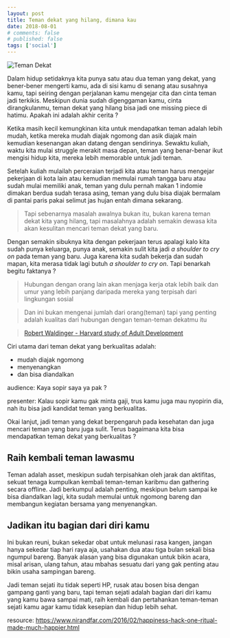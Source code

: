 ```yaml
---
layout: post
title: Teman dekat yang hilang, dimana kau
date: 2018-08-01
# comments: false
# published: false
tags: ['social']
---
```


![Teman Dekat](https://source.unsplash.com/-Ux5mdMJNEA/800x500 "Teman Dekat")

Dalam hidup setidaknya kita punya satu atau dua teman yang dekat, yang bener-bener mengerti kamu, ada di sisi kamu di senang atau susahnya kamu, tapi seiring dengan perjalanan kamu mengejar cita dan cinta teman jadi terkikis. Meskipun dunia sudah digenggaman kamu, cinta dirangkulanmu, teman dekat yang hilang bisa jadi one missing piece di hatimu. Apakah ini adalah akhir cerita ?

Ketika masih kecil kemungkinan kita untuk mendapatkan teman adalah lebih mudah, ketika mereka mudah diajak ngomong dan asik diajak main kemudian kesenangan akan datang dengan sendirinya. <!-- more -->Sewaktu kuliah, waktu kita mulai struggle merakit masa depan, teman yang benar-benar ikut mengisi hidup kita, mereka lebih memorable untuk jadi teman.

Setelah kuliah mulailah perceraian terjadi kita atau teman harus mengejar pekerjaan di kota lain atau kemudian memulai rumah tangga baru atau sudah mulai memiliki anak, teman yang dulu pernah makan 1 indomie dimakan berdua sudah terasa asing, teman yang dulu bisa diajak bermalam di pantai paris pakai selimut jas hujan entah dimana sekarang.

> Tapi sebenarnya masalah awalnya bukan itu, bukan karena teman dekat kita yang hilang, tapi masalahnya adalah semakin dewasa kita akan kesulitan mencari teman dekat yang baru.

Dengan semakin sibuknya kita dengan pekerjaan terus apalagi kalo kita sudah punya keluarga, punya anak, semakin sulit kita jadi *a shoulder to cry on* pada teman yang baru. Juga karena kita sudah bekerja dan sudah mapan, kita merasa tidak lagi butuh *a shoulder to cry on*. Tapi benarkah begitu faktanya ?

> Hubungan dengan orang lain akan menjaga kerja otak lebih baik dan umur yang lebih panjang daripada mereka yang terpisah dari lingkungan sosial

> Dan ini bukan mengenai jumlah dari orang(teman) tapi yang penting adalah kualitas dari hubungan dengan teman-teman dekatmu itu

> [Robert Waldinger - Harvard study of Adult Development](https://en.tiny.ted.com/talks/robert_waldinger_what_makes_a_good_life_lessons_from_the_longest_study_on_happiness)

Ciri utama dari teman dekat yang berkualitas adalah:
- mudah diajak ngomong
- menyenangkan
- dan bisa diandalkan

audience: Kaya sopir saya ya pak ?

presenter: Kalau sopir kamu gak minta gaji, trus kamu juga mau nyopirin dia, nah itu bisa jadi kandidat teman yang berkualitas.

Okai lanjut, jadi teman yang dekat berpengaruh pada kesehatan dan juga mencari teman yang baru juga sulit. Terus bagaimana kita bisa mendapatkan teman dekat yang berkualitas ?

## Raih kembali teman lawasmu

Teman adalah asset, meskipun sudah terpisahkan oleh jarak dan aktifitas, sekuat tenaga kumpulkan kembali teman-teman karibmu dan gathering secara offline. Jadi berkumpul adalah penting, meskipun belum sampai ke bisa diandalkan lagi, kita sudah memulai untuk ngomong bareng dan membangun kegiatan bersama yang menyenangkan.

## Jadikan itu bagian dari diri kamu

Ini bukan reuni, bukan sekedar obat untuk melunasi rasa kangen, jangan hanya sekedar tiap hari raya aja, usahakan dua atau tiga bulan sekali bisa ngumpul bareng. Banyak alasan yang bisa digunakan untuk bikin acara, misal arisan, ulang tahun, atau mbahas sesuatu dari yang gak penting atau bikin usaha sampingan bareng.

Jadi teman sejati itu tidak seperti HP, rusak atau bosen bisa dengan gampang ganti yang baru, tapi teman sejati adalah bagian dari diri kamu yang kamu bawa sampai mati, raih kembali dan pertahankan teman-teman sejati kamu agar kamu tidak kesepian dan hidup lebih sehat.

resource:
https://www.nirandfar.com/2016/02/happiness-hack-one-ritual-made-much-happier.html
